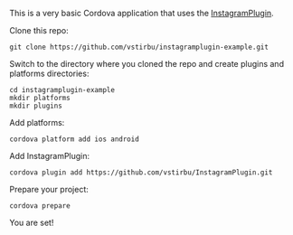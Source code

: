 This is a very basic Cordova application that uses the [InstagramPlugin](https://github.com/vstirbu/InstagramPlugin.git).

Clone this repo:

```
git clone https://github.com/vstirbu/instagramplugin-example.git
```

Switch to the directory where you cloned the repo and create plugins and platforms directories:

```
cd instagramplugin-example
mkdir platforms
mkdir plugins
```

Add platforms:

```
cordova platform add ios android
```

Add InstagramPlugin:

```
cordova plugin add https://github.com/vstirbu/InstagramPlugin.git
```

Prepare your project:

```
cordova prepare
```

You are set!
